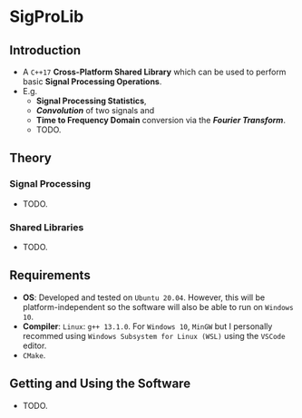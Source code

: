 # SigProLib

## Introduction
* A `C++17` __Cross-Platform Shared Library__ which can be used to perform basic __Signal Processing Operations__.
* E.g.
  * __Signal Processing Statistics__,
  * ___Convolution___ of two signals and
  * __Time to Frequency Domain__ conversion via the ___Fourier Transform___.
  * TODO.

## Theory
### Signal Processing
* TODO.
### Shared Libraries
* TODO.
## Requirements
* __OS__: Developed and tested on `Ubuntu 20.04`. However, this will be platform-independent so the software will also be able to run on `Windows 10`.
* __Compiler__: `Linux`: `g++ 13.1.0`. For `Windows 10`, `MinGW` but I personally recommed using `Windows Subsystem for Linux (WSL)` using the `VSCode` editor.
* `CMake`.

## Getting and Using the Software
* TODO.
